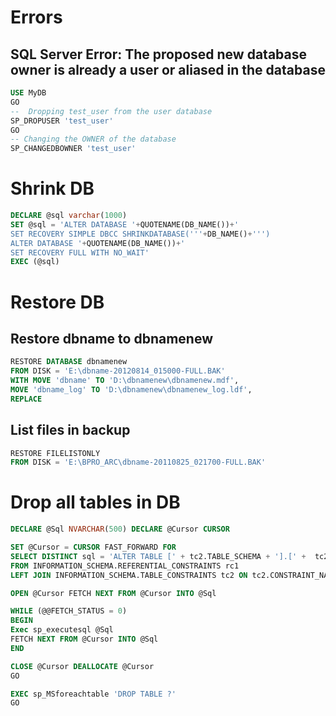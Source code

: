 # Errors

## SQL Server Error: The proposed new database owner is already a user or aliased in the database
```sql
USE MyDB
GO
--  Dropping test_user from the user database
SP_DROPUSER 'test_user'
GO
-- Changing the OWNER of the database
SP_CHANGEDBOWNER 'test_user'
```

# Shrink DB

```sql
DECLARE @sql varchar(1000)
SET @sql = 'ALTER DATABASE '+QUOTENAME(DB_NAME())+'
SET RECOVERY SIMPLE DBCC SHRINKDATABASE('''+DB_NAME()+''')
ALTER DATABASE '+QUOTENAME(DB_NAME())+' 
SET RECOVERY FULL WITH NO_WAIT'
EXEC (@sql)
```


# Restore DB

## Restore dbname to dbnamenew
```sql
RESTORE DATABASE dbnamenew
FROM DISK = 'E:\dbname-20120814_015000-FULL.BAK'
WITH MOVE 'dbname' TO 'D:\dbnamenew\dbnamenew.mdf',
MOVE 'dbname_log' TO 'D:\dbnamenew\dbnamenew_log.ldf',
REPLACE
```

## List files in backup
```sql
RESTORE FILELISTONLY
FROM DISK = 'E:\BPRO_ARC\dbname-20110825_021700-FULL.BAK'
```

# Drop all tables in DB
```sql
DECLARE @Sql NVARCHAR(500) DECLARE @Cursor CURSOR

SET @Cursor = CURSOR FAST_FORWARD FOR
SELECT DISTINCT sql = 'ALTER TABLE [' + tc2.TABLE_SCHEMA + '].[' +  tc2.TABLE_NAME + '] DROP [' + rc1.CONSTRAINT_NAME + '];'
FROM INFORMATION_SCHEMA.REFERENTIAL_CONSTRAINTS rc1
LEFT JOIN INFORMATION_SCHEMA.TABLE_CONSTRAINTS tc2 ON tc2.CONSTRAINT_NAME =rc1.CONSTRAINT_NAME

OPEN @Cursor FETCH NEXT FROM @Cursor INTO @Sql

WHILE (@@FETCH_STATUS = 0)
BEGIN
Exec sp_executesql @Sql
FETCH NEXT FROM @Cursor INTO @Sql
END

CLOSE @Cursor DEALLOCATE @Cursor
GO

EXEC sp_MSforeachtable 'DROP TABLE ?'
GO
```